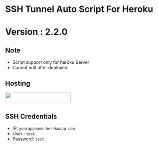 # SSH Tunnel Auto Script For Heroku
# Version : 2.2.0

## Note

- Script support only for heroku Server
- Cannot edit after deployed


## Hosting

<p><a href="https://heroku.com/deploy?template=https://github.com/haodianxin/tunnelscript"> <img src="https://img.shields.io/badge/Deploy%20To%20Heroku-blueviolet?style=for-the-badge&logo=heroku" width="210" height="34.45"/></a></p>

## SSH Credentials
- IP: ```yourappname.herokuapp.com```
- User  : ```test```
- Password: ```test```
